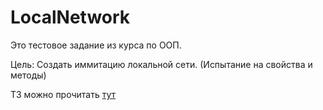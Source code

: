 # LocalNetwork
Это тестовое задание из курса по ООП.

Цель: Создать иммитацию локальной сети. (Испытание на свойства и методы)

ТЗ можно прочитать 
<a href="https://docs.google.com/document/d/15t3xXksWT19aGjrcBx6nHjEeAZMSA5uDOlCmeHwUmyM/edit?usp=drive_link"> тут </a>

